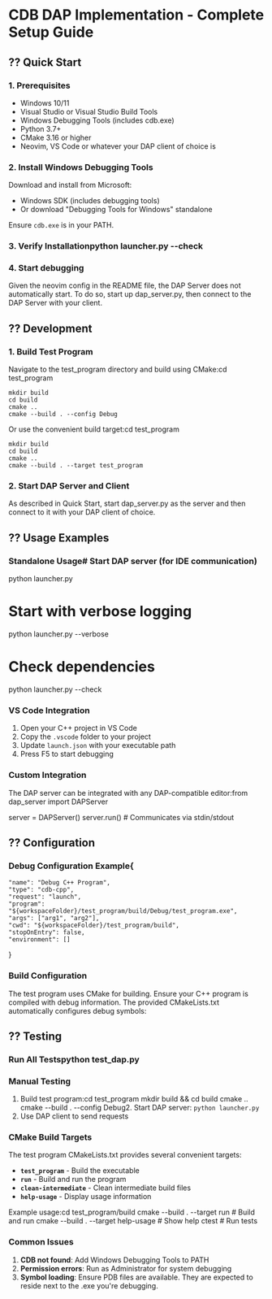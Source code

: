 # CDB DAP Implementation - Complete Setup Guide

## ?? Quick Start

### 1. Prerequisites
- Windows 10/11
- Visual Studio or Visual Studio Build Tools
- Windows Debugging Tools (includes cdb.exe)
- Python 3.7+
- CMake 3.16 or higher
- Neovim, VS Code or whatever your DAP client of choice is

### 2. Install Windows Debugging Tools
Download and install from Microsoft:
- Windows SDK (includes debugging tools)
- Or download "Debugging Tools for Windows" standalone

Ensure `cdb.exe` is in your PATH.

### 3. Verify Installationpython launcher.py --check

### 4. Start debugging
Given the neovim config in the README file, the DAP Server does not automatically start.
To do so, start up dap_server.py, then connect to the DAP Server with your client.

## ?? Development
### 1. Build Test Program
Navigate to the test_program directory and build using CMake:cd test_program
```
mkdir build
cd build
cmake ..
cmake --build . --config Debug
```
Or use the convenient build target:cd test_program
```
mkdir build
cd build
cmake ..
cmake --build . --target test_program
```

### 2. Start DAP Server and Client
As described in Quick Start, start dap_server.py as the server and then connect to it
with your DAP client of choice.

## ?? Usage Examples

### Standalone Usage# Start DAP server (for IDE communication)
python launcher.py

# Start with verbose logging
python launcher.py --verbose

# Check dependencies
python launcher.py --check
### VS Code Integration
1. Open your C++ project in VS Code
2. Copy the `.vscode` folder to your project
3. Update `launch.json` with your executable path
4. Press F5 to start debugging

### Custom Integration
The DAP server can be integrated with any DAP-compatible editor:from dap_server import DAPServer

server = DAPServer()
server.run()  # Communicates via stdin/stdout
## ?? Configuration

### Debug Configuration Example{
    "name": "Debug C++ Program",
    "type": "cdb-cpp",
    "request": "launch",
    "program": "${workspaceFolder}/test_program/build/Debug/test_program.exe",
    "args": ["arg1", "arg2"],
    "cwd": "${workspaceFolder}/test_program/build",
    "stopOnEntry": false,
    "environment": []
}
### Build Configuration
The test program uses CMake for building. Ensure your C++ program is compiled with debug information. The provided CMakeLists.txt automatically configures debug symbols:

## ?? Testing

### Run All Testspython test_dap.py
### Manual Testing
1. Build test program:cd test_program
mkdir build && cd build
cmake ..
cmake --build . --config Debug2. Start DAP server: `python launcher.py`
3. Use DAP client to send requests

### CMake Build Targets
The test program CMakeLists.txt provides several convenient targets:

- **`test_program`** - Build the executable
- **`run`** - Build and run the program
- **`clean-intermediate`** - Clean intermediate build files
- **`help-usage`** - Display usage information

Example usage:cd test_program/build
cmake --build . --target run           # Build and run
cmake --build . --target help-usage    # Show help
ctest                                   # Run tests

### Common Issues
1. **CDB not found**: Add Windows Debugging Tools to PATH
2. **Permission errors**: Run as Administrator for system debugging
3. **Symbol loading**: Ensure PDB files are available. They are expected to reside next to the .exe you're debugging.

